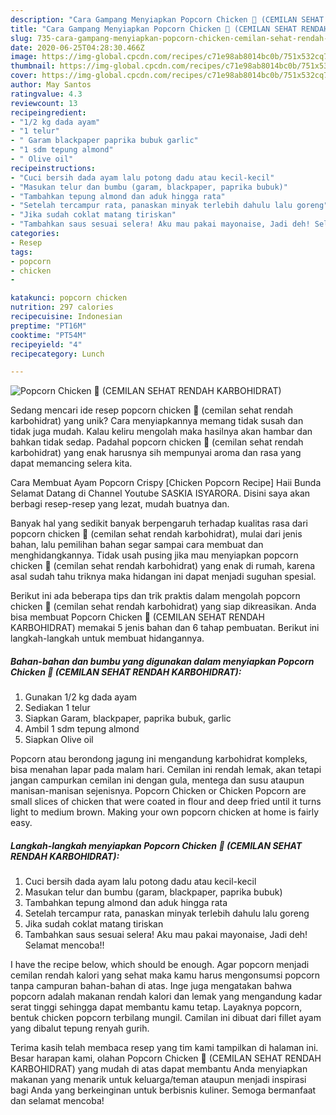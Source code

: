 ```yaml
---
description: "Cara Gampang Menyiapkan Popcorn Chicken 🍿 (CEMILAN SEHAT RENDAH KARBOHIDRAT) yang Lezat"
title: "Cara Gampang Menyiapkan Popcorn Chicken 🍿 (CEMILAN SEHAT RENDAH KARBOHIDRAT) yang Lezat"
slug: 735-cara-gampang-menyiapkan-popcorn-chicken-cemilan-sehat-rendah-karbohidrat-yang-lezat
date: 2020-06-25T04:28:30.466Z
image: https://img-global.cpcdn.com/recipes/c71e98ab8014bc0b/751x532cq70/popcorn-chicken-🍿-cemilan-sehat-rendah-karbohidrat-foto-resep-utama.jpg
thumbnail: https://img-global.cpcdn.com/recipes/c71e98ab8014bc0b/751x532cq70/popcorn-chicken-🍿-cemilan-sehat-rendah-karbohidrat-foto-resep-utama.jpg
cover: https://img-global.cpcdn.com/recipes/c71e98ab8014bc0b/751x532cq70/popcorn-chicken-🍿-cemilan-sehat-rendah-karbohidrat-foto-resep-utama.jpg
author: May Santos
ratingvalue: 4.3
reviewcount: 13
recipeingredient:
- "1/2 kg dada ayam"
- "1 telur"
- " Garam blackpaper paprika bubuk garlic"
- "1 sdm tepung almond"
- " Olive oil"
recipeinstructions:
- "Cuci bersih dada ayam lalu potong dadu atau kecil-kecil"
- "Masukan telur dan bumbu (garam, blackpaper, paprika bubuk)"
- "Tambahkan tepung almond dan aduk hingga rata"
- "Setelah tercampur rata, panaskan minyak terlebih dahulu lalu goreng"
- "Jika sudah coklat matang tiriskan"
- "Tambahkan saus sesuai selera! Aku mau pakai mayonaise, Jadi deh! Selamat mencoba!!"
categories:
- Resep
tags:
- popcorn
- chicken
- 

katakunci: popcorn chicken  
nutrition: 297 calories
recipecuisine: Indonesian
preptime: "PT16M"
cooktime: "PT54M"
recipeyield: "4"
recipecategory: Lunch

---
```



![Popcorn Chicken 🍿 (CEMILAN SEHAT RENDAH KARBOHIDRAT)](https://img-global.cpcdn.com/recipes/c71e98ab8014bc0b/751x532cq70/popcorn-chicken-🍿-cemilan-sehat-rendah-karbohidrat-foto-resep-utama.jpg)

Sedang mencari ide resep popcorn chicken 🍿 (cemilan sehat rendah karbohidrat) yang unik? Cara menyiapkannya memang tidak susah dan tidak juga mudah. Kalau keliru mengolah maka hasilnya akan hambar dan bahkan tidak sedap. Padahal popcorn chicken 🍿 (cemilan sehat rendah karbohidrat) yang enak harusnya sih mempunyai aroma dan rasa yang dapat memancing selera kita.

Cara Membuat Ayam Popcorn Crispy [Chicken Popcorn Recipe] Haii Bunda Selamat Datang di Channel Youtube SASKIA ISYARORA. Disini saya akan berbagi resep-resep yang lezat, mudah buatnya dan.

Banyak hal yang sedikit banyak berpengaruh terhadap kualitas rasa dari popcorn chicken 🍿 (cemilan sehat rendah karbohidrat), mulai dari jenis bahan, lalu pemilihan bahan segar sampai cara membuat dan menghidangkannya. Tidak usah pusing jika mau menyiapkan popcorn chicken 🍿 (cemilan sehat rendah karbohidrat) yang enak di rumah, karena asal sudah tahu triknya maka hidangan ini dapat menjadi suguhan spesial.


Berikut ini ada beberapa tips dan trik praktis dalam mengolah popcorn chicken 🍿 (cemilan sehat rendah karbohidrat) yang siap dikreasikan. Anda bisa membuat Popcorn Chicken 🍿 (CEMILAN SEHAT RENDAH KARBOHIDRAT) memakai 5 jenis bahan dan 6 tahap pembuatan. Berikut ini langkah-langkah untuk membuat hidangannya.

<!--inarticleads1-->

##### Bahan-bahan dan bumbu yang digunakan dalam menyiapkan Popcorn Chicken 🍿 (CEMILAN SEHAT RENDAH KARBOHIDRAT):

1. Gunakan 1/2 kg dada ayam
1. Sediakan 1 telur
1. Siapkan  Garam, blackpaper, paprika bubuk, garlic
1. Ambil 1 sdm tepung almond
1. Siapkan  Olive oil


Popcorn atau berondong jagung ini mengandung karbohidrat kompleks, bisa menahan lapar pada malam hari. Cemilan ini rendah lemak, akan tetapi jangan campurkan cemilan ini dengan gula, mentega dan susu ataupun manisan-manisan sejenisnya. Popcorn Chicken or Chicken Popcorn are small slices of chicken that were coated in flour and deep fried until it turns light to medium brown. Making your own popcorn chicken at home is fairly easy. 

<!--inarticleads2-->

##### Langkah-langkah menyiapkan Popcorn Chicken 🍿 (CEMILAN SEHAT RENDAH KARBOHIDRAT):

1. Cuci bersih dada ayam lalu potong dadu atau kecil-kecil
1. Masukan telur dan bumbu (garam, blackpaper, paprika bubuk)
1. Tambahkan tepung almond dan aduk hingga rata
1. Setelah tercampur rata, panaskan minyak terlebih dahulu lalu goreng
1. Jika sudah coklat matang tiriskan
1. Tambahkan saus sesuai selera! Aku mau pakai mayonaise, Jadi deh! Selamat mencoba!!


I have the recipe below, which should be enough. Agar popcorn menjadi cemilan rendah kalori yang sehat maka kamu harus mengonsumsi popcorn tanpa campuran bahan-bahan di atas. Inge juga mengatakan bahwa popcorn adalah makanan rendah kalori dan lemak yang mengandung kadar serat tinggi sehingga dapat membantu kamu tetap. Layaknya popcorn, bentuk chicken popcorn terbilang mungil. Camilan ini dibuat dari fillet ayam yang dibalut tepung renyah gurih. 

Terima kasih telah membaca resep yang tim kami tampilkan di halaman ini. Besar harapan kami, olahan Popcorn Chicken 🍿 (CEMILAN SEHAT RENDAH KARBOHIDRAT) yang mudah di atas dapat membantu Anda menyiapkan makanan yang menarik untuk keluarga/teman ataupun menjadi inspirasi bagi Anda yang berkeinginan untuk berbisnis kuliner. Semoga bermanfaat dan selamat mencoba!
